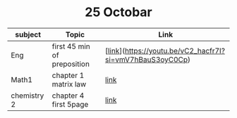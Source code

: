 <div align='center'><h1>25 Octobar</h1></div>


|  subject    |      Topic                    |   Link    |
|-------------|-------------------------------|-----------|
| Eng         | first 45 min of preposition   | [[link]()](https://youtu.be/vC2_hacfr7I?si=vmV7hBauS3oyC0Cp)  |
| Math1       |chapter 1 matrix law           | [link]()  |
| chemistry 2 | chapter 4 first 5page         | [link]()  | 
